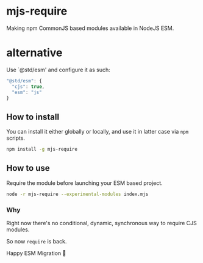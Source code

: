 # mjs-require
Making npm CommonJS based modules available in NodeJS ESM.

# alternative
Use `@std/esm' and configure it as such:
```js
"@std/esm": {
  "cjs": true,
  "esm": "js"
}
```

## How to install
You can install it either globally or locally, and use it in latter case via `npm` scripts.
```sh
npm install -g mjs-require
```

## How to use
Require the module before launching your ESM based project.
```sh
node -r mjs-require --experimental-modules index.mjs
```

### Why
Right now there's no conditional, dynamic, synchronous way to require CJS modules.

So now `require` is back.

Happy ESM Migration 🎉
